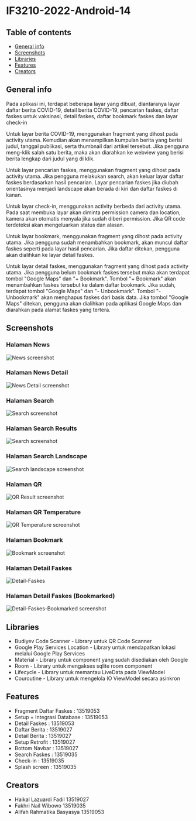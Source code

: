# IF3210-2022-Android-14

## Table of contents
* [General info](#general-info)
* [Screenshots](#screenshots)
* [Libraries](#libraries)
* [Features](#features)
* [Creators](#creators)

## General info
Pada aplikasi ini, terdapat beberapa layar yang dibuat, diantaranya layar daftar berita COVID-19, detail berita COVID-19, pencarian faskes, daftar faskes untuk vaksinasi, detail faskes, daftar bookmark faskes dan layar check-in

Untuk layar berita COVID-19, menggunakan fragment yang dihost pada activity utama. Kemudian akan menampilkan kumpulan berita yang berisi judul, tanggal publikasi, serta thumbnail dari artikel tersebut. Jika pengguna meng-klik salah satu berita, maka akan diarahkan ke webview yang berisi berita lengkap dari judul yang di klik.

Untuk layar pencarian faskes, menggunakan fragment yang dihost pada activity utama. Jika pengguna melakukan search, akan keluar layar daftar faskes berdasarkan hasil pencarian. Layar pencarian faskes jika diubah orientasinya menjadi landscape akan berada di kiri dan daftar faskes di kanan.

Untuk layar check-in, menggunakan activity berbeda dari activity utama. Pada saat membuka layar akan diminta permission camera dan location, kamera akan otomatis menyala jika sudah diberi permission. Jika QR code terdeteksi akan mengeluarkan status dan alasan.

Untuk layar bookmark, menggunakan fragment yang dihost pada activity utama. Jika pengguna sudah menambahkan bookmark, akan muncul daftar faskes seperti pada layar hasil pencarian. Jika daftar ditekan, pengguna akan dialihkan ke layar detail faskes.

Untuk layar detail faskes, menggunakan fragment yang dihost pada activity utama. Jika pengguna belum bookmark faskes tersebut maka akan terdapat tombol "Google Maps" dan "+ Bookmark". Tombol "+ Bookmark" akan menambahkan faskes tersebut ke dalam daftar bookmark. Jika sudah, terdapat tombol "Google Maps" dan "- Unbookmark". Tombol "- Unbookmark" akan menghapus faskes dari basis data. Jika tombol "Google Maps" ditekan, pengguna akan dialihkan pada aplikasi Google Maps dan diarahkan pada alamat faskes yang tertera.

## Screenshots
### Halaman News
![News screenshot](./screenshot/news.png)
### Halaman News Detail
![News Detail screenshot](./screenshot/news-detail.png)
### Halaman Search
![Search screenshot](./screenshot/search.png)
### Halaman Search Results
![Search screenshot](./screenshot/search_results.png)
### Halaman Search Landscape
![Search landscape screenshot](./screenshot/search_results_land.png)
### Halaman QR
![QR Result screenshot](./screenshot/qr_result.jpg)
### Halaman QR Temperature
![QR Temperature screenshot](./screenshot/qr_result_temp.jpg.png)
### Halaman Bookmark
![Bookmark screenshot](./screenshot/bookmark.jpg)
### Halaman Detail Faskes
![Detail-Faskes](./screenshot/detail.jpg)
### Halaman Detail Faskes (Bookmarked)
![Detail-Faskes-Bookmarked screenshot](./screenshot/detail-bookmarked.jpg)

## Libraries
* Budiyev Code Scanner - Library untuk QR Code Scanner
* Google Play Services Location - Library untuk mendapatkan lokasi melalui Google Play Services
* Material - Library untuk component yang sudah disediakan oleh Google
* Room - Library untuk mengakses sqlite room component
* Lifecycle - Library untuk memantau LiveData pada ViewModel
* Couroutine - Library untuk mengelola IO ViewModel secara asinkron

## Features
* Fragment Daftar Faskes 	: 13519053
* Setup + Integrasi Database 	: 13519053
* Detail Faskes 		: 13519053
* Daftar Berita 		: 13519027
* Detail Berita 		: 13519027
* Setup Retrofit		: 13519027
* Bottom Navbar			: 13519027
* Search Faskes			: 13519035
* Check-in			: 13519035
* Splash screen			: 13519035

## Creators
- Haikal Lazuardi Fadil		13519027
- Fakhri Nail Wibowo		13519035
- Alifah Rahmatika Basyasya 	13519053
